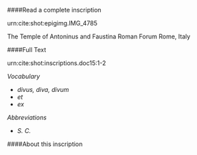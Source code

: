 ####Read a complete inscription

urn:cite:shot:epigimg.IMG_4785

The Temple of Antoninus and Faustina
Roman Forum
Rome, Italy

####Full Text

urn:cite:shot:inscriptions.doc15:1-2

*Vocabulary*
- *divus, diva, divum*
- *et*
- *ex*

*Abbreviations*
- *S. C.*

####About this inscription
